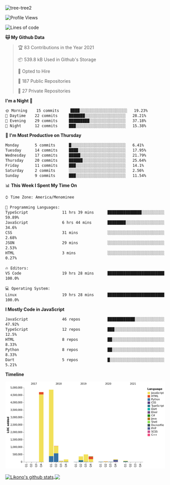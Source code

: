 ![tree-tree2](https://user-images.githubusercontent.com/15727947/99866266-688a6380-2b75-11eb-958b-273006b198d8.jpg)


<!--START_SECTION:waka-->
![Profile Views](http://img.shields.io/badge/Profile%20Views-4-blue)

![Lines of code](https://img.shields.io/badge/From%20Hello%20World%20I%27ve%20Written-12.5%20million%20lines%20of%20code-blue)

**🐱 My Github Data** 

> 🏆 83 Contributions in the Year 2021
 > 
> 📦 539.8 kB Used in Github's Storage 
 > 
> 💼 Opted to Hire
 > 
> 📜 187 Public Repositories 
 > 
> 🔑 27 Private Repositories  
 > 
**I'm a Night 🦉** 

```text
🌞 Morning    15 commits     ████░░░░░░░░░░░░░░░░░░░░░   19.23% 
🌆 Daytime    22 commits     ███████░░░░░░░░░░░░░░░░░░   28.21% 
🌃 Evening    29 commits     █████████░░░░░░░░░░░░░░░░   37.18% 
🌙 Night      12 commits     ███░░░░░░░░░░░░░░░░░░░░░░   15.38%

```
📅 **I'm Most Productive on Thursday** 

```text
Monday       5 commits      █░░░░░░░░░░░░░░░░░░░░░░░░   6.41% 
Tuesday      14 commits     ████░░░░░░░░░░░░░░░░░░░░░   17.95% 
Wednesday    17 commits     █████░░░░░░░░░░░░░░░░░░░░   21.79% 
Thursday     20 commits     ██████░░░░░░░░░░░░░░░░░░░   25.64% 
Friday       11 commits     ███░░░░░░░░░░░░░░░░░░░░░░   14.1% 
Saturday     2 commits      ░░░░░░░░░░░░░░░░░░░░░░░░░   2.56% 
Sunday       9 commits      ███░░░░░░░░░░░░░░░░░░░░░░   11.54%

```


📊 **This Week I Spent My Time On** 

```text
⌚︎ Time Zone: America/Menominee

💬 Programming Languages: 
TypeScript               11 hrs 39 mins      ███████████████░░░░░░░░░░   59.89% 
JavaScript               6 hrs 44 mins       ████████░░░░░░░░░░░░░░░░░   34.6% 
CSS                      31 mins             ░░░░░░░░░░░░░░░░░░░░░░░░░   2.68% 
JSON                     29 mins             ░░░░░░░░░░░░░░░░░░░░░░░░░   2.53% 
HTML                     3 mins              ░░░░░░░░░░░░░░░░░░░░░░░░░   0.27%

🔥 Editors: 
VS Code                  19 hrs 28 mins      █████████████████████████   100.0%

💻 Operating System: 
Linux                    19 hrs 28 mins      █████████████████████████   100.0%

```

**I Mostly Code in JavaScript** 

```text
JavaScript               46 repos            ████████████░░░░░░░░░░░░░   47.92% 
TypeScript               12 repos            ███░░░░░░░░░░░░░░░░░░░░░░   12.5% 
HTML                     8 repos             ██░░░░░░░░░░░░░░░░░░░░░░░   8.33% 
Python                   8 repos             ██░░░░░░░░░░░░░░░░░░░░░░░   8.33% 
Dart                     5 repos             █░░░░░░░░░░░░░░░░░░░░░░░░   5.21%

```


**Timeline**

![Chart not found](https://raw.githubusercontent.com/ianlikono/ianlikono/main/charts/bar_graph.png) 


<!--END_SECTION:waka-->


<a href="https://github.com/ianlikono">
  <img align="center" src="https://github-readme-stats.anuraghazra1.vercel.app/api?username=ianlikono&show_icons=true&include_all_commits=true&theme=material-palenight" alt="Likono's github stats" />
</a>
<a href="https://github.com/ianlikono">
  <img align="center" src="https://github-readme-stats.anuraghazra1.vercel.app/api/top-langs/?username=ianlikono&layout=compact&theme=material-palenight" />
</a>

